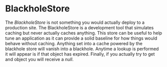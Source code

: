 # BlackholeStore

The *BlackholeStore* is not something you would actually deploy to a production site. The BlackholeStore is a development tool that simulates caching but never actually caches anything. This store can be useful to help tune an application as it can provide a solid baseline for how things would behave without caching. Anything set into a cache powered by the blackhole store will vanish into a blackhole. Anytime a lookup is performed it will appear is if that object has expired. Finally, if you actually try to get and object you will receive a *null*.
